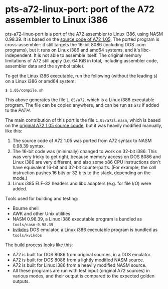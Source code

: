 # pts-a72-linux-port: port of the A72 assembler to Linux i386

pts-a72-linux-port is a port of the A72 assembler to Linux i386, using NASM
0.98.39. It is based on the [source code of A72
1.05](https://github.com/swanlizard/a72/tree/155413cbc1646ef4aad05353eab9332210bb31f4).
The ported program is cross-assembler: it still targets the 16-bit 8086
(including DOS .com programs), but it runs on Linux i386 and amd64 systems,
and it's libc-independent. It is not able to assemble itself. The original
memory limitations of A72 still apply (i.e. 64 KiB in total, including
assembler code, assembler data and the symbol table).

To get the Linux i386 executable, run the following (without the leading
`$`) on a Linux i386 or amd64 system:

```
$ 1.05/compile.sh
```

This above generates the file `1.05/a72`, which is a Linux i386 executable
program. The file can be copied anywhere, and can be run as `a72` if added
to the *PATH*.

The main contribution of this port is the file `1.05/a72l.nasm`, which is
based on the [original A72 1.05 source
coude](https://github.com/swanlizard/a72/tree/155413cbc1646ef4aad05353eab9332210bb31f4),
but it was heavily modified manually, like this:

1. The source code of A72 1.05 was ported from A72 syntax to NASM 0.98.39 syntax.
2. The 16-bit code was (minimally) changed to work on 32-bit i386. This was
   very tricky to get right, because memory access on DOS 8086 and Linux i386
   are very different, and also some x86 CPU instructions don't have
   equivalent 16-bit and 32-bit counterparts. (For example, the *call*
   instruction pushes 16 bits or 32 bits to the stack, depending on the mode.)
3. Linux i385 ELF-32 headers and libc adapters (e.g. for file I/O) were added.

Tools used for building and testing:

* Bourne shell
* AWK and other Unix utilities
* NASM 0.98.39, a Linux i386 executable program is bundled as `tools/nasm-0.98.39`
* [kvikdos](https://github.com/pts/kvikdos) DOS emulator, a Linux i386
  executable program is bundled as `tools/kvikdos`

The build process looks like this:

* A72 is built for DOS 8086 from original sources, in a DOS emulator.
* A72 is built for DOS 8086 from a lightly modified NASM source.
* A72 is built for Linux i386 from a heavily modified NASM source.
* All these programs are run with test input (original A72 sources) in
  various modes, and their output is compared to the expected golden
  outputs.
